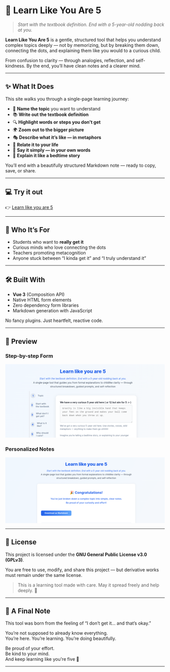 # 🧠 Learn Like You Are 5

> _Start with the textbook definition. End with a 5-year-old nodding back at you._

**Learn Like You Are 5** is a gentle, structured tool that helps you understand complex topics deeply — not by memorizing, but by breaking them down, connecting the dots, and explaining them like you would to a curious child.

From confusion to clarity — through analogies, reflection, and self-kindness. By the end, you’ll have clean notes and a clearer mind.

---

## ✨ What It Does

This site walks you through a single-page learning journey:

- 🧠 **Name the topic** you want to understand
- 📚 **Write out the textbook definition**
- 🔍 **Highlight words or steps you don't get**
- 🌍 **Zoom out to the bigger picture**
- 🎭 **Describe what it’s like — in metaphors**
- 💬 **Relate it to your life**
- 🧾 **Say it simply — in your own words**
- 👶 **Explain it like a bedtime story**

You’ll end with a beautifully structured Markdown note — ready to copy, save, or share.

---

## 💻 Try it out

👉 [Learn like you are 5](http://lalithaar.github.io/learn-better/)  

---

## 🌱 Who It’s For

- Students who want to **really get it**
- Curious minds who love connecting the dots
- Teachers promoting metacognition
- Anyone stuck between “I kinda get it” and “I truly understand it”

---

## 🛠 Built With

- **Vue 3** (Composition API)
- Native HTML form elements
- Zero dependency form libraries
- Markdown generation with JavaScript

No fancy plugins. Just heartfelt, reactive code.

---

## 📸 Preview

### Step-by-step Form
![Notes](./screenshots/notesform.png)

### Personalized Notes
![Download your notes](./screenshots/download.png)


---

## 📄 License

This project is licensed under the **GNU General Public License v3.0 (GPLv3)**.

You are free to use, modify, and share this project — but derivative works must remain under the same license.

> This is a learning tool made with care. May it spread freely and help deeply. 🌱

---

## 🤍 A Final Note

This tool was born from the feeling of “I don’t get it… and that’s okay.”

You’re not supposed to already know everything.  
You’re here. You’re learning. You’re doing beautifully.

Be proud of your effort.  
Be kind to your mind.  
And keep learning like you're five 🐣

---
